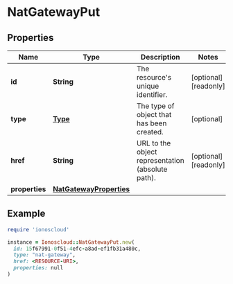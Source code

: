 # NatGatewayPut

## Properties

| Name | Type | Description | Notes |
| ---- | ---- | ----------- | ----- |
| **id** | **String** | The resource&#39;s unique identifier. | [optional][readonly] |
| **type** | [**Type**](Type.md) | The type of object that has been created. | [optional] |
| **href** | **String** | URL to the object representation (absolute path). | [optional][readonly] |
| **properties** | [**NatGatewayProperties**](NatGatewayProperties.md) |  |  |

## Example

```ruby
require 'ionoscloud'

instance = Ionoscloud::NatGatewayPut.new(
  id: 15f67991-0f51-4efc-a8ad-ef1fb31a480c,
  type: "nat-gateway",
  href: <RESOURCE-URI>,
  properties: null
)
```

